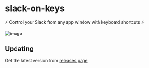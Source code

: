 # slack-on-keys
⚡ Control your Slack from any app window with keyboard shortcuts ⚡

![image](https://user-images.githubusercontent.com/26523871/232101664-c4520d44-8c76-425d-b00d-2e88773e50f7.png)


## Updating
Get the latest version from [releases page](https://github.com/yakshaG/slack-on-keys/releases)
